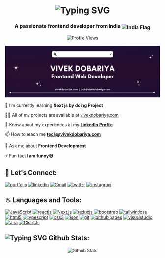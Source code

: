 <h1 align='center'>
  <img
    src="https://readme-typing-svg.demolab.com?font=Fira+Code&weight=600&size=22&pause=1000&color=3F00F7&random=false&width=535&lines=%E2%9C%A8+Hey%2C+I'm+Vivek.+You+are+Welcome!+%F0%9F%8C%9F"
    alt="Typing SVG" />
</h1>

<h3 align="center">A passionate frontend developer from India <img style="vertical-align: sub"
    src="https://static.vecteezy.com/system/resources/previews/011/571/519/original/circle-flag-of-india-free-png.png"
    alt="India Flag" width="25" /> </h3>

<div align='center'>
  <img src="https://komarev.com/ghpvc/?username=vivekdobariya&label=Profile%20views&color=0e75b6&style=flat"
    alt="Profile Views" />
</div>
<br />
<img src="./assets/Business.png" alt="Front End Developer Banner" />
<br />

🌱 I’m currently learning **Next js by doing Project**

👨‍💻 All of my projects are available at [vivekdobariya.com](vivekdobariya.com)

📄 Know about my experiences at my **[LinkedIn Profile](https://linkedin.com/in/vivekdobariya)**

📫 How to reach me **tech@vivekdobariya.com**

💬 Ask me about **Frontend Development**

⚡ Fun fact **I am funny😅**

## 🔰 Let's Connect:

[![portfolio](https://img.shields.io/badge/Portfolio-255E63?style=for-the-badge&logo=About.me&logoColor=white)](https:///vivekdobariya.com/)
[![linkedin](https://img.shields.io/badge/LinkedIn-0077B5?style=for-the-badge&logo=linkedin&logoColor=white)](https://www.linkedin.com/in/vivekdobariya/)
[![Gmail](https://img.shields.io/badge/Gmail-D14836?style=for-the-badge&logo=gmail&logoColor=white)](mailto:tech@vivekdobariya.com)
[![twitter](https://img.shields.io/badge/Twitter-1DA1F2?style=for-the-badge&logo=twitter&logoColor=white)](https://twitter.com/vivekdobariya18)
[![instagram](https://img.shields.io/badge/Instagram-E4405F?style=for-the-badge&logo=instagram&logoColor=white)](https://instagram.com/vivekdobariya333)

## ♨ Languages and Tools:

[![JavaScript](https://img.shields.io/badge/JavaScript-323330?style=for-the-badge&logo=javascript&logoColor=F7DF1E)](https://developer.mozilla.org/en-US/docs/Web/JavaScript)
[![reactjs](https://img.shields.io/badge/React-20232A?style=for-the-badge&logo=react&logoColor=61DAFB)](https://reactjs.org/)
[![Next.js](https://img.shields.io/badge/next%20js-000000?style=for-the-badge&logo=nextdotjs&logoColor=white)](https://nextjs.org/)
[![reduxjs](https://img.shields.io/badge/Redux-593D88?style=for-the-badge&logo=redux&logoColor=white)](https://redux.js.org)
[![bootstrap](https://img.shields.io/badge/Bootstrap-563D7C?style=for-the-badge&logo=bootstrap&logoColor=white)](https://getbootstrap.com)
[![tailwindcss](https://img.shields.io/badge/Tailwind_CSS-38B2AC?style=for-the-badge&logo=tailwind-css&logoColor=white)](https://tailwindcss.com/)
[![html5](https://img.shields.io/badge/HTML5-E34F26?style=for-the-badge&logo=html5&logoColor=white)](https://www.w3.org/html/)
[![typescript](https://img.shields.io/badge/TypeScript-007ACC?style=for-the-badge&logo=typescript&logoColor=white)](https://www.typescriptlang.org/)
[![css3](https://img.shields.io/badge/CSS3-1572B6?style=for-the-badge&logo=css3&logoColor=white)](https://www.w3schools.com/css/)
[![json](https://img.shields.io/badge/json-5E5C5C?style=for-the-badge&logo=json&logoColor=white)](https://www.json.org/)
[![git](https://img.shields.io/badge/GIT-E44C30?style=for-the-badge&logo=git&logoColor=white)](https://git-scm.com/)
[![github
pages](https://img.shields.io/badge/GitHub%20Pages-222222?style=for-the-badge&logo=GitHub%20Pages&logoColor=white)](https://pages.github.com/)
[![visualstudio](https://img.shields.io/badge/VSCode-0078D4?style=for-the-badge&logo=visual%20studio%20code&logoColor=white)](https://code.visualstudio.com/)
[![Jira](https://img.shields.io/badge/jira-%230A0FFF.svg?style=for-the-badge&logo=jira&logoColor=white)](https://www.atlassian.com/software/jira)
[![ChartJs](https://img.shields.io/badge/Chart.js-FF6384?style=for-the-badge&logo=chartdotjs&logoColor=white)](https://www.chartjs.org/)

## <img src="https://readme-typing-svg.demolab.com?font=Fira+Code&duration=1000&pause=50&center=true&vCenter=true&random=false&width=30&height=24&lines=%F0%9F%92%AB" alt="Typing SVG" /> Github Stats:

<div align="center"><img src="https://github-readme-stats-mu-dusky.vercel.app/api?username=vivekdobariya&show_icons=true&theme=radical&count_private=true&include_all_commits=true"&custom_title="My Stats" align = "center" alt="Github Stats" /></div>
